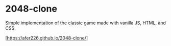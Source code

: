 # 2048-clone

Simple implementation of the classic game made with vanilla JS, HTML, and CSS.

[https://afer226.github.io/2048-clone/] 
